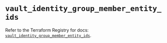 # `vault_identity_group_member_entity_ids`

Refer to the Terraform Registry for docs: [`vault_identity_group_member_entity_ids`](https://registry.terraform.io/providers/hashicorp/vault/4.1.0/docs/resources/identity_group_member_entity_ids).
